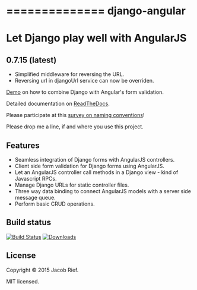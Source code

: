 ==============
django-angular
==============

Let Django play well with AngularJS
===================================

0.7.15 (latest)
---------------
* Simplified middleware for reversing the URL.
* Reversing url in djangoUrl service can now be overriden.

[Demo](http://django-angular.awesto.com/form_validation/) on how to combine Django with Angular's form validation.

Detailed documentation on [ReadTheDocs](http://django-angular.readthedocs.org/en/latest/).

Please participate at this [survey on naming conventions](https://github.com/jrief/django-angular/issues/35)!

Please drop me a line, if and where you use this project.

Features
--------
* Seamless integration of Django forms with AngularJS controllers.
* Client side form validation for Django forms using AngularJS.
* Let an AngularJS controller call methods in a Django view - kind of Javascript RPCs.
* Manage Django URLs for static controller files.
* Three way data binding to connect AngularJS models with a server side message queue.
* Perform basic CRUD operations.

Build status
------------
[![Build Status](https://travis-ci.org/jrief/django-angular.svg?branch=master)](https://travis-ci.org/jrief/django-angular)
[![Downloads](http://img.shields.io/pypi/dm/django-angular.svg?style=flat-square)](https://pypi.python.org/pypi/django-angular/)

License
-------
Copyright &copy; 2015 Jacob Rief.

MIT licensed.
